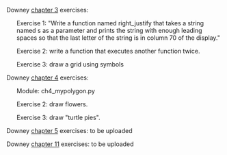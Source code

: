 Downey <a href="https://greenteapress.com/thinkpython2/html/thinkpython2004.html">chapter 3</a> exercises:
<ul>Exercise 1: "Write a function named right_justify that takes a string named s as a parameter and prints the string with enough leading spaces so that the last letter of the string is in column 70 of the display."</ul>
<ul>Exercise 2: write a function that executes another function twice.</ul>
<ul>Exercise 3: draw a grid using symbols</ul>

Downey <a href="https://greenteapress.com/thinkpython2/html/thinkpython2005.html">chapter 4</a> exercises:
<ul>Module: ch4_mypolygon.py</ul>
<ul>Exercise 2: draw flowers.</ul>
<ul>Exercise 3: draw "turtle pies".</ul>

Downey <a href="https://greenteapress.com/thinkpython2/html/thinkpython2006.html">chapter 5</a> exercises: to be uploaded

Downey <a href="https://greenteapress.com/thinkpython2/html/thinkpython2012.html">chapter 11</a> exercises: to be uploaded
